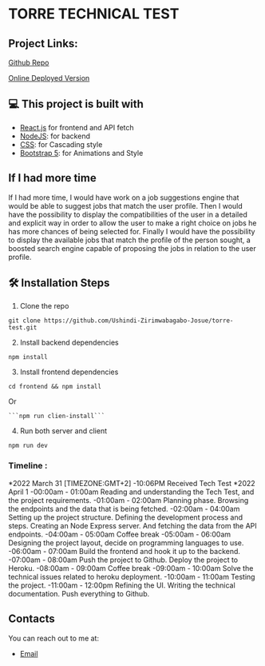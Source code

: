 # TORRE TECHNICAL TEST

## Project Links:

[Github Repo](https://github.com/Ushindi-Zirimwabagabo-Josue/torre-test)

[Online Deployed Version](https://my-torre-app.herokuapp.com/user/josueuzj9)

## 💻 This project is built with

- [React.js](https://vuejs.org/guide/introduction.html) for frontend and API fetch
- [NodeJS](https://nodejs.org/en/docs/): for backend
- [CSS](https://devdocs.io/css/): for Cascading style
- [Bootstrap 5](https://getbootstrap.com/docs/5.0/getting-started/introduction/): for Animations and Style

## If I had more time

If I had more time, I would have work on a job suggestions engine that would be able to suggest jobs that match the user profile.
Then I would have the possibility to display the compatibilities of the user in a detailed and explicit way in order to allow the user to make a right choice on jobs he has more chances of being selected for.
Finally I would have the possibility to display the available jobs that match the profile of the person sought, a boosted search engine capable of proposing the jobs in relation to the user profile.

## 🛠️ Installation Steps

1. Clone the repo

```
git clone https://github.com/Ushindi-Zirimwabagabo-Josue/torre-test.git
```

2. Install backend dependencies

```
npm install
```

3. Install frontend dependencies

```
cd frontend && npm install
```

Or

    ```npm run clien-install```

4. Run both server and client

```
npm run dev
```

### Timeline :

\*2022 March 31 [TIMEZONE:GMT+2]
-10:06PM Received Tech Test
\*2022 April 1
-00:00am - 01:00am Reading and understanding the Tech Test, and the project requirements.
-01:00am - 02:00am Planning phase. Browsing the endpoints and the data that is being fetched.
-02:00am - 04:00am Setting up the project structure. Defining the development process and steps. Creating an Node Express server. And fetching the data from the API endpoints.
-04:00am - 05:00am Coffee break
-05:00am - 06:00am Designing the project layout, decide on programming languages to use.
-06:00am - 07:00am Build the frontend and hook it up to the backend.
-07:00am - 08:00am Push the project to Github. Deploy the project to Heroku.
-08:00am - 09:00am Coffee break
-09:00am - 10:00am Solve the technical issues related to heroku deployment.
-10:00am - 11:00am Testing the project.
-11:00am - 12:00pm Refining the UI. Writing the technical documentation. Push everything to Github.

## Contacts

You can reach out to me at:

- [Email](josueuzj9@gmail.com)
